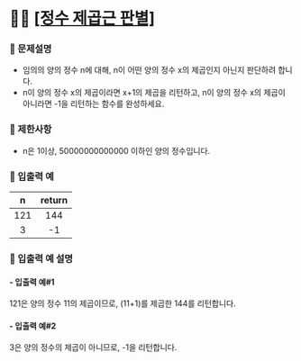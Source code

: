 # ✍🏻 <a href = "https://programmers.co.kr/learn/courses/30/lessons/12934" target=_blank >[정수 제곱근 판별]</a>

### 📖 문제설명

- 임의의 양의 정수 n에 대해, n이 어떤 양의 정수 x의 제곱인지 아닌지 판단하려 합니다.
- n이 양의 정수 x의 제곱이라면 x+1의 제곱을 리턴하고, n이 양의 정수 x의 제곱이 아니라면 -1을 리턴하는 함수를 완성하세요.

### 📖 제한사항

- n은 1이상, 50000000000000 이하인 양의 정수입니다.

### 📖 입출력 예

|  n  | return |
| :-: | :----: |
| 121 |  144   |
|  3  |   -1   |

### 📖 입출력 예 설명

#### - 입출력 예#1

121은 양의 정수 11의 제곱이므로, (11+1)를 제곱한 144를 리턴합니다.

#### - 입출력 예#2

3은 양의 정수의 제곱이 아니므로, -1을 리턴합니다.
